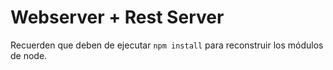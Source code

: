 # Webserver + Rest Server

Recuerden que deben de ejecutar ```npm install``` para reconstruir los módulos de node.